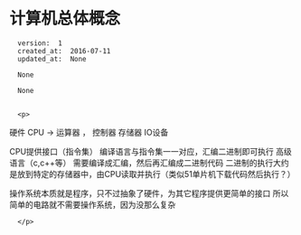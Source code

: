 
  # 计算机总体概念

      version:  1
      created_at:  2016-07-11
      updated_at:  None

      None

      None


      <p>
      
硬件
	CPU -> 运算器 ， 控制器
	存储器
	IO设备

CPU提供接口（指令集）
编译语言与指令集一一对应，汇编二进制即可执行
高级语言（c,c++等） 需要编译成汇编，然后再汇编成二进制代码
二进制的执行大约是放到特定的存储器中，由CPU读取并执行（类似51单片机下载代码然后执行？）

操作系统本质就是程序，只不过抽象了硬件，为其它程序提供更简单的接口
所以简单的电路就不需要操作系统，因为没那么复杂

      </p>

  